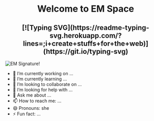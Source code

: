 <h1 align="center"> 
Welcome to EM Space</h1>

<h2 align="center">  [![Typing SVG](https://readme-typing-svg.herokuapp.com/?lines=;i+create+stuffs+for+the+web)](https://git.io/typing-svg) </h2>

![EM Signature!](https://github.com/emxsapinit/emxsapinit/blob/main/assets/images/em-signature.png)


<!--
**emborromeo/emborromeo** is a ✨ _special_ ✨ repository because its `README.md` (this file) appears on your GitHub profile.

Here are some ideas to get you started:
-->
- 🔭 I’m currently working on ...
- 🌱 I’m currently learning ...
- 👯 I’m looking to collaborate on ...
- 🤔 I’m looking for help with ...
- 💬 Ask me about ...
- 📫 How to reach me: ...
- 😄 Pronouns: she
- ⚡ Fun fact: ...

